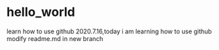 # hello_world
learn how to use github
2020.7.16,today i am learning how to use github
modify readme.md in new branch
